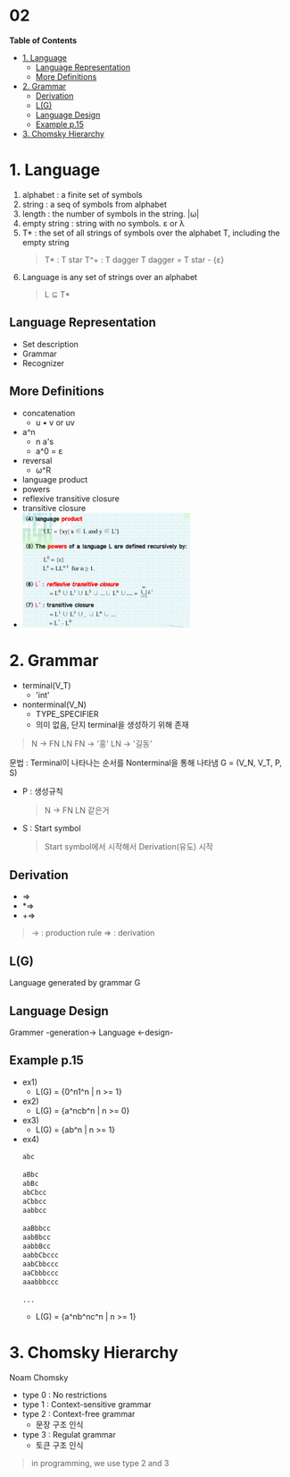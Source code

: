 02  <!-- omit in toc -->
===

**Table of Contents**
- [1. Language](#1-language)
  - [Language Representation](#language-representation)
  - [More Definitions](#more-definitions)
- [2. Grammar](#2-grammar)
  - [Derivation](#derivation)
  - [L(G)](#lg)
  - [Language Design](#language-design)
  - [Example p.15](#example-p15)
- [3. Chomsky Hierarchy](#3-chomsky-hierarchy)


# 1. Language
1. alphabet : a finite set of symbols
2. string : a seq of symbols from alphabet
3. length : the number of symbols in the string. |ω|
4. empty string : string with no symbols. ε or λ
5. T* : the set of all strings of symbols over the alphabet T, including the empty string
   > T* : T star
   > T^+ : T dagger
   > T dagger = T star - {ε}
6. Language is any set of strings over an alphabet
   > L ⊆ T*

## Language Representation
* Set description
* Grammar
* Recognizer

## More Definitions
* concatenation
  * u • v or uv
* a^n
  * n a's
  * a^0 = ε
* reversal
  * ω^R
* language product
* powers
* reflexive transitive closure
* transitive closure
* <img src="./imgs/more_definitions.png" width=300 alt="more_definitions.png"/>

# 2. Grammar
* terminal(V_T)
  * 'int'
* nonterminal(V_N)
  * TYPE_SPECIFIER
  * 의미 없음, 단지 terminal을 생성하기 위해 존재

> N -> FN LN
> FN -> '홍'
> LN -> '길동'

문법 : Terminal이 나타나는 순서를 Nonterminal을 통해 나타냄
G = (V_N, V_T, P, S)
* P : 생성규칙
  > N -> FN LN 같은거
* S : Start symbol
  > Start symbol에서 시작해서 Derivation(유도) 시작
  
## Derivation
* ⇒
* *⇒
* +⇒
> -> : production rule
> ⇒ : derivation

## L(G)
Language generated by grammar G

## Language Design
Grammer -generation-> Language
        <-design-
        
## Example p.15
* ex1)
  * L(G) = {0^n1^n | n >= 1}
* ex2)
  * L(G) = {a^ncb^n | n >= 0}
* ex3)
  * L(G) = {ab^n | n >= 1}
* ex4)
    ```
    abc

    aBbc
    abBc
    abCbcc
    aCbbcc
    aabbcc

    aaBbbcc
    aabBbcc
    aabbBcc
    aabbCbccc
    aabCbbccc
    aaCbbbccc
    aaabbbccc

    ...
    ```
    * L(G) = {a^nb^nc^n | n >= 1}

# 3. Chomsky Hierarchy
Noam Chomsky
* type 0 : No restrictions
* type 1 : Context-sensitive grammar
* type 2 : Context-free grammar
  * 문장 구조 인식
* type 3 : Regulat grammar
  * 토큰 구조 인식
> in programming, we use type 2 and 3